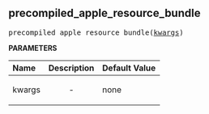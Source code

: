 <!-- Generated with Stardoc: http://skydoc.bazel.build -->

<a id="#precompiled_apple_resource_bundle"></a>

## precompiled_apple_resource_bundle

<pre>
precompiled_apple_resource_bundle(<a href="#precompiled_apple_resource_bundle-kwargs">kwargs</a>)
</pre>



**PARAMETERS**


| Name  | Description | Default Value |
| :------------- | :------------- | :------------- |
| <a id="precompiled_apple_resource_bundle-kwargs"></a>kwargs |  <p align="center"> - </p>   |  none |


